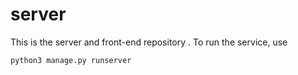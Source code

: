 # server
This is the server and front-end repository . To run the service, use

`python3 manage.py runserver`


